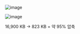 ![image](https://user-images.githubusercontent.com/52474199/216512964-91927f8d-33bc-4492-9bb9-1a03fd307a43.png)

![image](https://user-images.githubusercontent.com/52474199/216513063-8182c3de-a014-4027-9e25-4c5875ebb36b.png)

16,900 KB ->  823 KB = 약 95% 압축
